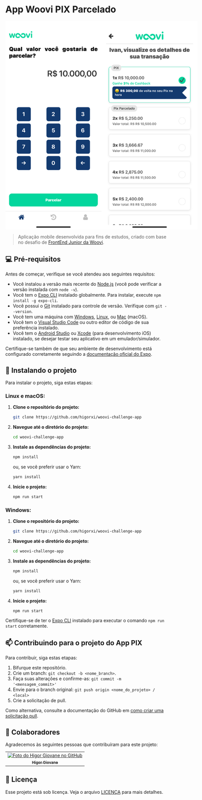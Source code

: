 # App Woovi PIX Parcelado

<div style="display: flex; justify-content: space-around;">
    <img src="./src/assets/screenshots/IMG_1052.PNG" alt="Descrição da Imagem" width="300"/>
    <img src="./src/assets/screenshots/IMG_1053.PNG" alt="Descrição da Imagem" width="300"/>
</div>

> Aplicação mobile desenvolvida para fins de estudos, criado com base no desafio de [FrontEnd Junior da Woovi](https://woovi.com/jobs/challenges/frontend-engineer/).


## 💻 Pré-requisitos

Antes de começar, verifique se você atendeu aos seguintes requisitos:

- Você instalou a versão mais recente do [Node.js](https://nodejs.org/) (você pode verificar a versão instalada com `node -v`).
- Você tem o [Expo CLI](https://docs.expo.dev/get-started/installation/) instalado globalmente. Para instalar, execute `npm install -g expo-cli`.
- Você possui o [Git](https://git-scm.com/) instalado para controle de versão. Verifique com `git --version`.
- Você tem uma máquina com [Windows](https://www.microsoft.com/pt-br/windows/get-windows-10), [Linux](https://www.linux.org/), ou [Mac](https://www.apple.com/mac/) (macOS).
- Você tem o [Visual Studio Code](https://code.visualstudio.com/) ou outro editor de código de sua preferência instalado.
- Você tem o [Android Studio](https://developer.android.com/studio) ou [Xcode](https://developer.apple.com/xcode/) (para desenvolvimento iOS) instalado, se desejar testar seu aplicativo em um emulador/simulador.

Certifique-se também de que seu ambiente de desenvolvimento está configurado corretamente seguindo a [documentação oficial do Expo](https://docs.expo.dev/get-started/installation/).

## 🚀 Instalando o projeto

Para instalar o projeto, siga estas etapas:

### Linux e macOS:

1. **Clone o repositório do projeto:**

    ```bash
    git clone https://github.com/higorxi/woovi-challenge-app
    ```

2. **Navegue até o diretório do projeto:**

    ```bash
    cd woovi-challenge-app
    ```

3. **Instale as dependências do projeto:**

    ```bash
    npm install
    ```

    ou, se você preferir usar o Yarn:

    ```bash
    yarn install
    ```

4. **Inicie o projeto:**

    ```bash
    npm run start
    ```

### Windows:

1. **Clone o repositório do projeto:**

    ```bash
    git clone https://github.com/higorxi/woovi-challenge-app
    ```

2. **Navegue até o diretório do projeto:**

    ```bash
    cd woovi-challenge-app
    ```

3. **Instale as dependências do projeto:**

    ```bash
    npm install
    ```

    ou, se você preferir usar o Yarn:

    ```bash
    yarn install
    ```

4. **Inicie o projeto:**

    ```bash
    npm run start
    ```

Certifique-se de ter o [Expo CLI](https://docs.expo.dev/get-started/installation/) instalado para executar o comando `npm run start` corretamente.


## 📫 Contribuindo para o projeto do App PIX

Para contribuir, siga estas etapas:

1. Bifurque este repositório.
2. Crie um branch: `git checkout -b <nome_branch>`.
3. Faça suas alterações e confirme-as: `git commit -m '<mensagem_commit>'`
4. Envie para o branch original: `git push origin <nome_do_projeto> / <local>`
5. Crie a solicitação de pull.

Como alternativa, consulte a documentação do GitHub em [como criar uma solicitação pull](https://help.github.com/en/github/collaborating-with-issues-and-pull-requests/creating-a-pull-request).

## 🤝 Colaboradores

Agradecemos às seguintes pessoas que contribuíram para este projeto:

<table>
  <tr>
    <td align="center">
      <a href="#" title="defina o titulo do link">
        <img src="https://avatars.githubusercontent.com/u/100055740?v=4" width="100px;" alt="Foto do Higor Giovane no GitHub"/><br>
        <sub>
          <b>Higor Giovane</b>
        </sub>
      </a>
    </td>
  </tr>
</table>

## 📝 Licença

Esse projeto está sob licença. Veja o arquivo [LICENÇA](LICENSE.md) para mais detalhes.
